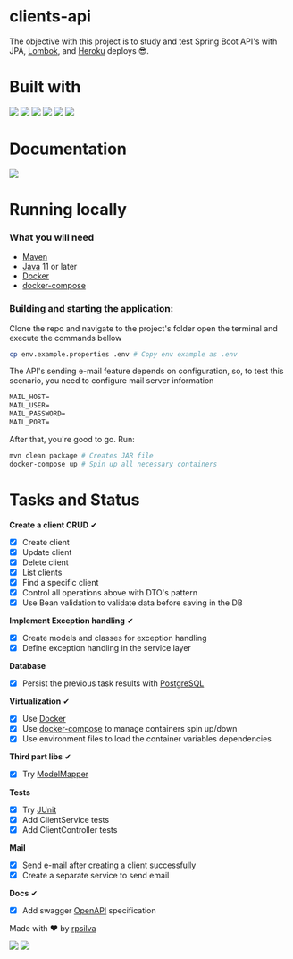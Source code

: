 # clients-api

The objective with this project is to study and test Spring Boot API's with JPA, [Lombok](https://projectlombok.org 
), and [Heroku](https://www.heroku.com) deploys 😎.

# Built with

<a href="https://spring.io/" target="_blank"><img src="https://img.shields.io/badge/spring-%236DB33F.svg?style=for-the-badge&logo=spring&logoColor=white" target="_blank" ></a> 
<a href="https://www.oracle.com/java/technologies/downloads" target="_blank"><img src="https://img.shields.io/badge/java-%23ED8B00.svg?style=for-the-badge&logo=java&logoColor=white" target="_blank" ></a> 
<a href="https://github.com/docker" target="_blank"><img src="https://img.shields.io/badge/docker-%230db7ed.svg?style=for-the-badge&logo=docker&logoColor=white" target="_blank" ></a> 
<a href="https://maven.apache.org/" target="_blank"><img src="https://img.shields.io/badge/Apache%20Maven-C71A36?style=for-the-badge&logo=Apache%20Maven&logoColor=white" target="_blank" ></a> 
<a href="https://www.heroku.com" target="_blank"><img src="https://img.shields.io/badge/heroku-%23430098.svg?style=for-the-badge&logo=heroku&logoColor=white" target="_blank" ></a> 
<a href="https://www.postgresql.org/" target="_blank"><img src="https://img.shields.io/badge/postgres-%23316192.svg?style=for-the-badge&logo=postgresql&logoColor=white" target="_blank" ></a> 

# Documentation
[![](https://raw.githubusercontent.com/swagger-api/swagger.io/wordpress/images/assets/SW-logo-clr.png)](https://app.swaggerhub.com/apis-docs/rpedrodasilva10/Clients/1.0.0)



# Running locally
### What you will need

* [Maven](https://maven.apache.org/)
* [Java](https://www.oracle.com/java/technologies/downloads/) 11 or later
* [Docker](https://github.com/docker)
* [docker-compose](https://github.com/docker/compose)

### Building and starting the application:
Clone the repo and navigate to the project's folder open the terminal and execute the commands bellow  
```sh
cp env.example.properties .env # Copy env example as .env
```
The API's sending e-mail feature depends on configuration, so, to test this scenario, you need to configure mail server information
```markdown
MAIL_HOST=
MAIL_USER=
MAIL_PASSWORD=
MAIL_PORT=
```
After that, you're good to go. Run: 
```sh
mvn clean package # Creates JAR file 
docker-compose up # Spin up all necessary containers
```


# Tasks and Status

**Create a client CRUD** ✔
- [X] Create client
- [X] Update client
- [X] Delete client
- [X] List clients
- [X] Find a specific client
- [X] Control all operations above with DTO's pattern
- [X] Use Bean validation to validate data before saving in the DB

**Implement Exception handling** ✔
- [X] Create models and classes for exception handling
- [X] Define exception handling in the service layer

**Database**
- [X] Persist the previous task results with [PostgreSQL](https://github.com/postgres)

**Virtualization** ✔
- [X] Use [Docker](https://github.com/docker)
- [X] Use [docker-compose](https://github.com/docker/compose) to manage containers spin up/down
- [X] Use environment files to load the container variables dependencies 

**Third part libs** ✔
- [X] Try [ModelMapper](https://github.com/modelmapper/modelmapper)

**Tests** 
- [X] Try [JUnit](https://github.com/junit-team/junit5)
- [X] Add ClientService tests
- [X] Add ClientController tests

**Mail**
- [X] Send e-mail after creating a client successfully
- [X] Create a separate service to send email

**Docs** ✔
- [X] Add swagger [OpenAPI](https://swagger.io/specification/) specification

Made with ❤ by [rpsilva](https://github.com/rpedrodasilva10)
<div>  
  <a href = "mailto:rpedrodasilva10@gmail.com"><img src="https://img.shields.io/badge/-Gmail-%23333?style=for-the-badge&logo=gmail&logoColor=white" target="_blank"></a>
  <a href="https://www.linkedin.com/in/renan-silva-06018a104/" target="_blank"><img src="https://img.shields.io/badge/-LinkedIn-%230077B5?style=for-the-badge&logo=linkedin&logoColor=white" target="_blank"></a>  
</div>
